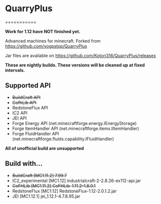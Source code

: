 # QuarryPlus
===========

**Work for 1.12 have NOT finished yet.**

Advanced machines for minecraft.
Forked from https://github.com/yogpstop/QuarryPlus

Jar files are available on https://github.com/Kotori316/QuarryPlus/releases

**These are nightly builds. These versions will be cleaned up at fixed intervals.**  

Supported API
-------------
* ~~BuildCraft API~~
* ~~CofhLib API~~ 
* RedstoneFlux API
* IC2 API
* JEI API
* Forge Energy API (net.minecraftforge.energy.IEnergyStorage)
* Forge ItemHandler API (net.minecraftforge.items.IItemHandler)
* Forge FluidHandler API (net.minecraftforge.fluids.capability.IFluidHandler)

**All of unofficial build are unsupported**

Build with...
-------------
* ~~BuildCraft [MC1.11.2] 7.99.7~~
* IC2\_experimental [MC1.12] industrialcraft-2-2.8.26-ex112-api.jar
* ~~CoFHLib [MC1.11.2] CoFHLib-1.11.2-1.8.0.1~~
* RedstoneFlux [MC1.12] RedstoneFlux-1.12-2.0.1.2.jar
* JEI [MC1.12.1] jei_1.12.1-4.7.8.95.jar
